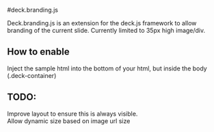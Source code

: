 #deck.branding.js

Deck.branding.js is an extension for the deck.js framework to allow branding of the current slide.
Currently limited to 35px high image/div.

## How to enable
Inject the sample html into the bottom of your html, but inside the body (.deck-container)

## TODO:
Improve layout to ensure this is always visible.  
Allow dynamic size based on image url size

